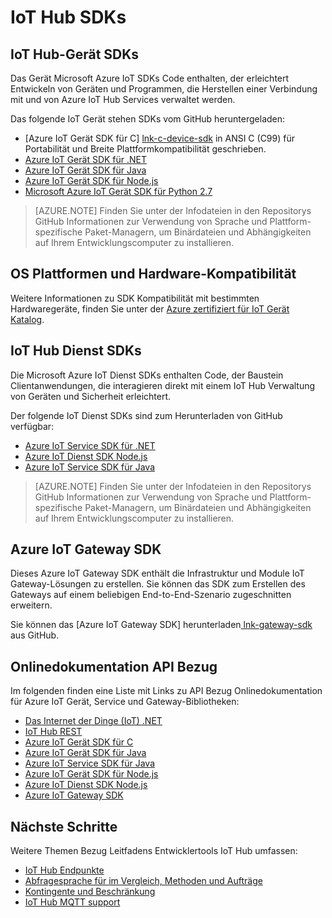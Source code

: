 <properties
 pageTitle="Developer Guide - IoT Hub SDKs | Microsoft Azure"
 description="Azure IoT Hub Developer Guide - Informationen und Links zu den verschiedenen SDKs von Azure IoT Hub Geräte und Dienste."
 services="iot-hub"
 documentationCenter=""
 authors="dominicbetts"
 manager="timlt"
 editor=""/>

<tags
 ms.service="iot-hub"
 ms.devlang="multiple"
 ms.topic="article"
 ms.tgt_pltfrm="na"
 ms.workload="na"
 ms.date="09/30/2016"
 ms.author="dobett"/>

# <a name="iot-hub-sdks"></a>IoT Hub SDKs

## <a name="iot-hub-device-sdks"></a>IoT Hub-Gerät SDKs

Das Gerät Microsoft Azure IoT SDKs Code enthalten, der erleichtert Entwickeln von Geräten und Programmen, die Herstellen einer Verbindung mit und von Azure IoT Hub Services verwaltet werden.

Das folgende IoT Gerät stehen SDKs vom GitHub heruntergeladen:

- [Azure IoT Gerät SDK für C] [ lnk-c-device-sdk] in ANSI C (C99) für Portabilität und Breite Plattformkompatibilität geschrieben.
- [Azure IoT Gerät SDK für .NET][lnk-dotnet-device-sdk]
- [Azure IoT Gerät SDK für Java][lnk-java-device-sdk]
- [Azure IoT Gerät SDK für Node.js][lnk-node-device-sdk]
- [Microsoft Azure IoT Gerät SDK für Python 2.7][lnk-python-device-sdk]

> [AZURE.NOTE] Finden Sie unter der Infodateien in den Repositorys GitHub Informationen zur Verwendung von Sprache und Plattform-spezifische Paket-Managern, um Binärdateien und Abhängigkeiten auf Ihrem Entwicklungscomputer zu installieren.

## <a name="os-platforms-and-hardware-compatibility"></a>OS Plattformen und Hardware-Kompatibilität

Weitere Informationen zu SDK Kompatibilität mit bestimmten Hardwaregeräte, finden Sie unter der [Azure zertifiziert für IoT Gerät Katalog][lnk-certified].

## <a name="iot-hub-service-sdks"></a>IoT Hub Dienst SDKs

Die Microsoft Azure IoT Dienst SDKs enthalten Code, der Baustein Clientanwendungen, die interagieren direkt mit einem IoT Hub Verwaltung von Geräten und Sicherheit erleichtert.

Der folgende IoT Dienst SDKs sind zum Herunterladen von GitHub verfügbar:

- [Azure IoT Service SDK für .NET][lnk-dotnet-service-sdk]
- [Azure IoT Dienst SDK Node.js][lnk-node-service-sdk]
- [Azure IoT Service SDK für Java][lnk-java-service-sdk]

> [AZURE.NOTE] Finden Sie unter der Infodateien in den Repositorys GitHub Informationen zur Verwendung von Sprache und Plattform-spezifische Paket-Managern, um Binärdateien und Abhängigkeiten auf Ihrem Entwicklungscomputer zu installieren.

## <a name="azure-iot-gateway-sdk"></a>Azure IoT Gateway SDK

Dieses Azure IoT Gateway SDK enthält die Infrastruktur und Module IoT Gateway-Lösungen zu erstellen. Sie können das SDK zum Erstellen des Gateways auf einem beliebigen End-to-End-Szenario zugeschnitten erweitern.

Sie können das [Azure IoT Gateway SDK] herunterladen[ lnk-gateway-sdk] aus GitHub.

## <a name="online-api-reference-documentation"></a>Onlinedokumentation API Bezug

Im folgenden finden eine Liste mit Links zu API Bezug Onlinedokumentation für Azure IoT Gerät, Service und Gateway-Bibliotheken:

- [Das Internet der Dinge (IoT) .NET][lnk-dotnet-ref]
- [IoT Hub REST][lnk-rest-ref]
- [Azure IoT Gerät SDK für C][lnk-c-ref]
- [Azure IoT Gerät SDK für Java][lnk-java-ref]
- [Azure IoT Service SDK für Java][lnk-java-service-ref]
- [Azure IoT Gerät SDK für Node.js][lnk-node-ref]
- [Azure IoT Dienst SDK Node.js][lnk-node-service-ref]
- [Azure IoT Gateway SDK][lnk-gateway-ref]

## <a name="next-steps"></a>Nächste Schritte

Weitere Themen Bezug Leitfadens Entwicklertools IoT Hub umfassen:

- [IoT Hub Endpunkte][lnk-devguide-endpoints]
- [Abfragesprache für im Vergleich, Methoden und Aufträge][lnk-devguide-query]
- [Kontingente und Beschränkung][lnk-devguide-quotas]
- [IoT Hub MQTT support][lnk-devguide-mqtt]

<!-- Links and images -->

[lnk-c-device-sdk]: https://github.com/Azure/azure-iot-sdks/blob/master/c/readme.md
[lnk-dotnet-device-sdk]: https://github.com/Azure/azure-iot-sdks/blob/master/csharp/device/readme.md
[lnk-java-device-sdk]: https://github.com/Azure/azure-iot-sdks/blob/master/java/device/readme.md
[lnk-dotnet-service-sdk]: https://github.com/Azure/azure-iot-sdks/blob/master/csharp/service/README.md
[lnk-java-service-sdk]: https://github.com/Azure/azure-iot-sdks/blob/master/java/service/readme.md
[lnk-node-device-sdk]: https://github.com/Azure/azure-iot-sdks/blob/master/node/device/readme.md
[lnk-node-service-sdk]: https://github.com/Azure/azure-iot-sdks/blob/master/node/service/README.md
[lnk-python-device-sdk]: https://github.com/Azure/azure-iot-sdks/blob/master/python/device/readme.md
[lnk-certified]: https://catalog.azureiotsuite.com/
[lnk-gateway-sdk]: https://github.com/Azure/azure-iot-gateway-sdk/blob/master/README.md

[lnk-dotnet-ref]: https://msdn.microsoft.com/library/mt488521.aspx
[lnk-c-ref]: http://azure.github.io/azure-iot-sdks/c/api_reference/index.html
[lnk-java-ref]: http://azure.github.io/azure-iot-sdks/java/device/api_reference/index.html
[lnk-node-ref]: http://azure.github.io/azure-iot-sdks/node/api_reference/azure-iot-device/1.0.15/index.html
[lnk-rest-ref]: https://msdn.microsoft.com/library/mt548492.aspx
[lnk-java-service-ref]: http://azure.github.io/azure-iot-sdks/java/service/api_reference/index.html
[lnk-node-service-ref]: http://azure.github.io/azure-iot-sdks/node/api_reference/azure-iothub/1.0.17/index.html
[lnk-gateway-ref]: http://azure.github.io/azure-iot-gateway-sdk/api_reference/c/html/

[lnk-devguide-endpoints]: iot-hub-devguide-endpoints.md
[lnk-devguide-quotas]: iot-hub-devguide-quotas-throttling.md
[lnk-devguide-query]: iot-hub-devguide-query-language.md
[lnk-devguide-mqtt]: iot-hub-mqtt-support.md